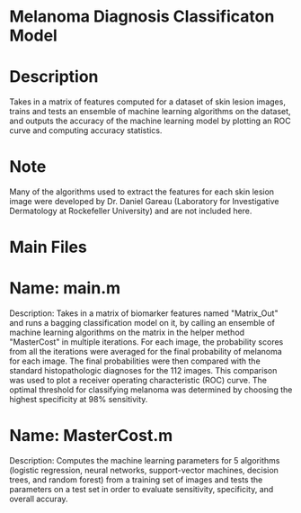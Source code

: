 # Melanoma Diagnosis Classificaton Model

# Description

Takes in a matrix of features computed for a dataset of skin lesion images, trains and tests an ensemble of machine learning algorithms on the dataset, and outputs the accuracy of the machine learning model by plotting an ROC curve and computing accuracy statistics.

# Note

Many of the algorithms used to extract the features for each skin lesion image were developed by Dr. Daniel Gareau (Laboratory for Investigative Dermatology at Rockefeller University) and are not included here.

# Main Files

# Name: main.m #

Description: Takes in a matrix of biomarker features named "Matrix_Out" and runs a bagging classification model on it, by calling an ensemble of machine learning algorithms on the matrix in the helper method "MasterCost" in multiple iterations.  For each image, the probability scores from all the iterations were averaged for the final probability of melanoma for each image. The final probabilities were then compared with the standard histopathologic diagnoses for the 112 images. This comparison was used to plot a receiver operating characteristic (ROC) curve. The optimal threshold for classifying melanoma was determined by choosing the highest specificity at 98% sensitivity.

# Name: MasterCost.m #

Description: Computes the machine learning parameters for 5 algorithms (logistic regression, neural networks, 
support-vector machines, decision trees, and random forest) from a training set of images and tests the 
parameters on a test set in order to evaluate sensitivity, specificity, and overall accuray. 
